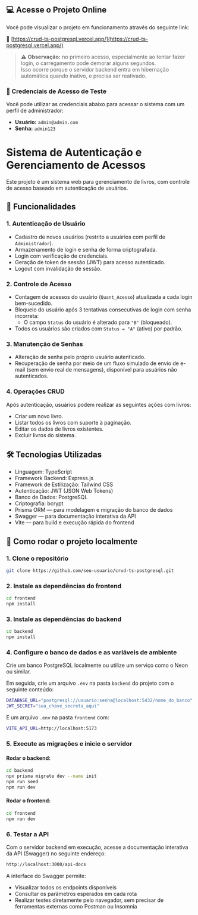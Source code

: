 ## 💻 Acesse o Projeto Online

Você pode visualizar o projeto em funcionamento através do seguinte link:

🔗 [https://crud-ts-postgresql.vercel.app/](https://crud-ts-postgresql.vercel.app/)

> ⚠️ **Observação:** no primeiro acesso, especialmente ao tentar fazer login, o carregamento pode demorar alguns segundos.  
Isso ocorre porque o servidor backend entra em hibernação automática quando inativo, e precisa ser reativado.

### 🔑 Credenciais de Acesso de Teste

Você pode utilizar as credenciais abaixo para acessar o sistema com um perfil de administrador:

- **Usuário:** `admin@admin.com`  
- **Senha:** `admin123`

# Sistema de Autenticação e Gerenciamento de Acessos

Este projeto é um sistema web para gerenciamento de livros, com controle de acesso baseado em autenticação de usuários.

## 🔐 Funcionalidades

### 1. Autenticação de Usuário
- Cadastro de novos usuários (restrito a usuários com perfil de `Administrador`).
- Armazenamento de login e senha de forma criptografada.
- Login com verificação de credenciais.
- Geração de token de sessão (JWT) para acesso autenticado.
- Logout com invalidação de sessão.

### 2. Controle de Acesso
- Contagem de acessos do usuário (`Quant_Acesso`) atualizada a cada login bem-sucedido.
- Bloqueio do usuário após 3 tentativas consecutivas de login com senha incorreta:
  - O campo `Status` do usuário é alterado para `"B"` (bloqueado).
- Todos os usuários são criados com `Status = "A"` (ativo) por padrão.

### 3. Manutenção de Senhas
- Alteração de senha pelo próprio usuário autenticado.
- Recuperação de senha por meio de um fluxo simulado de envio de e-mail (sem envio real de mensagens), disponível para usuários não autenticados.

### 4. Operações CRUD 
Após autenticação, usuários podem realizar as seguintes ações com livros:
- Criar um novo livro.
- Listar todos os livros com suporte à paginação.
- Editar os dados de livros existentes.
- Excluir livros do sistema.

## 🛠️ Tecnologias Utilizadas
- Linguagem: TypeScript
- Framework Backend:  Express.js
- Framework de Estilização: Tailwind CSS
- Autenticação: JWT (JSON Web Tokens)
- Banco de Dados: PostgreSQL
- Criptografia: bcrypt
- Prisma ORM — para modelagem e migração do banco de dados
- Swagger — para documentação interativa da API
- Vite — para build e execução rápida do frontend
  
## 🚀 Como rodar o projeto localmente

### 1. Clone o repositório

```bash
git clone https://github.com/seu-usuario/crud-ts-postgresql.git
```

### 2. Instale as dependências do frontend

```bash
cd frontend
npm install
```

### 3. Instale as dependências do backend

```bash
cd backend
npm install
```
### 4. Configure o banco de dados e as variáveis de ambiente

Crie um banco PostgreSQL localmente ou utilize um serviço como o Neon ou similar.

Em seguida, crie um arquivo `.env` na pasta `backend` do projeto com o seguinte conteúdo:

```bash
DATABASE_URL="postgresql://usuario:senha@localhost:5432/nome_do_banco"
JWT_SECRET="sua_chave_secreta_aqui"
```

E um arquivo `.env` na pasta `frontend` com:

```bash
VITE_API_URL=http://localhost:5173
```

### 5. Execute as migrações e inicie o servidor

#### Rodar o backend:

```bash
cd backend
npx prisma migrate dev --name init
npm run seed
npm run dev
```
#### Rodar o frontend:

```bash
cd frontend
npm run dev
```

### 6. Testar a API
Com o servidor backend em execução, acesse a documentação interativa da API (Swagger) no seguinte endereço:

```bash
http://localhost:3000/api-docs
```

A interface do Swagger permite:
- Visualizar todos os endpoints disponíveis
- Consultar os parâmetros esperados em cada rota
- Realizar testes diretamente pelo navegador, sem precisar de ferramentas externas como Postman ou Insomnia

